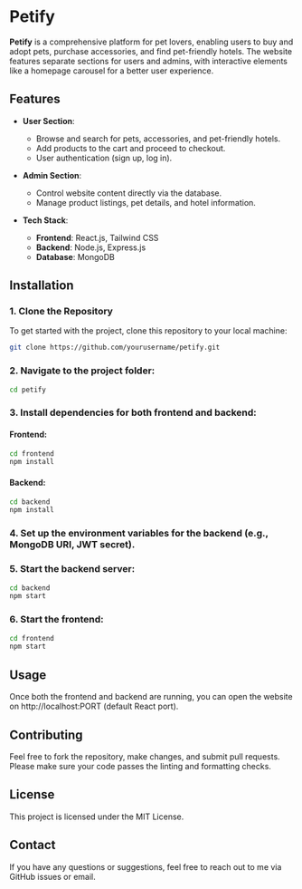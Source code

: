 # Petify

**Petify** is a comprehensive platform for pet lovers, enabling users to buy and adopt pets, purchase accessories, and find pet-friendly hotels. The website features separate sections for users and admins, with interactive elements like a homepage carousel for a better user experience.

## Features

- **User Section**:
  - Browse and search for pets, accessories, and pet-friendly hotels.
  - Add products to the cart and proceed to checkout.
  - User authentication (sign up, log in).
  
- **Admin Section**:
  - Control website content directly via the database.
  - Manage product listings, pet details, and hotel information.

- **Tech Stack**:
  - **Frontend**: React.js, Tailwind CSS
  - **Backend**: Node.js, Express.js
  - **Database**: MongoDB

## Installation

### 1. Clone the Repository

To get started with the project, clone this repository to your local machine:

```bash
git clone https://github.com/yourusername/petify.git
```

### 2. Navigate to the project folder:

```bash
cd petify
```
### 3. Install dependencies for both frontend and backend:

#### Frontend:
```bash
cd frontend
npm install
```

#### Backend:
```bash
cd backend
npm install
```
### 4. Set up the environment variables for the backend (e.g., MongoDB URI, JWT secret).

### 5. Start the backend server:
```bash
cd backend
npm start
```

### 6. Start the frontend:
```bash
cd frontend
npm start
```

## Usage
Once both the frontend and backend are running, you can open the website on http://localhost:PORT (default React port).

## Contributing
Feel free to fork the repository, make changes, and submit pull requests. Please make sure your code passes the linting and formatting checks.

## License
This project is licensed under the MIT License.

## Contact
If you have any questions or suggestions, feel free to reach out to me via GitHub issues or email.